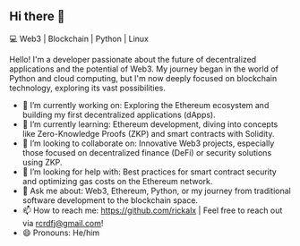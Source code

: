 ## Hi there 👋

💻 Web3 | Blockchain | Python | Linux

Hello! I'm a developer passionate about the future of decentralized applications and the potential of Web3. My journey began in the world of Python and cloud computing, but I'm now deeply focused on blockchain technology, exploring its vast possibilities.

- 🔭 I’m currently working on: Exploring the Ethereum ecosystem and building my first decentralized applications (dApps).
- 🌱 I’m currently learning: Ethereum development, diving into concepts like Zero-Knowledge Proofs (ZKP) and smart contracts with Solidity.
- 👯 I’m looking to collaborate on: Innovative Web3 projects, especially those focused on decentralized finance (DeFi) or security solutions using ZKP.
- 🤔 I’m looking for help with: Best practices for smart contract security and optimizing gas costs on the Ethereum network.
- 💬 Ask me about: Web3, Ethereum, Python, or my journey from traditional software development to the blockchain space.
- 📫 How to reach me: https://github.com/rickalx | Feel free to reach out via rcrdfj@gmail.com!
- 😄 Pronouns: He/him
